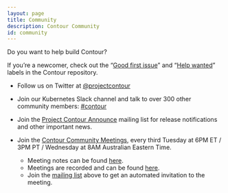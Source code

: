 ```yaml
---
layout: page
title: Community
description: Contour Community
id: community
---
```

Do you want to help build Contour?

If you’re a newcomer, check out the “[Good first issue][1]” and “[Help wanted][2]” labels in the Contour repository.

* Follow us on Twitter at [@projectcontour][3]

* Join our Kubernetes Slack channel and talk to over 300 other community members: [#contour​][4]

* Join the [Project Contour Announce][8] mailing list for release notifications and other important news.

* Join the [Contour Community Meetings][5], every third Tuesday at 6PM ET / 3PM PT / Wednesday at 8AM Australian Eastern Time.
  * Meeting notes can be found [here][6].
  * Meetings are recorded and can be found [here][7].
  * Join the [mailing list][8] above to get an automated invitation to the meeting.

[1]: {{site.github.repository_url}}/issues?q=is%3Aopen+is%3Aissue+label%3A%22Good+first+issue%22
[2]: {{site.github.repository_url}}/issues?utf8=%E2%9C%93&q=is%3Aopen+is%3Aissue+label%3A%22Help+wanted%22+
[3]: {{site.footer_social_links.Twitter.url}}
[4]: {{site.footer_social_links.Slack.url}}
[5]: https://vmware.zoom.us/j/347232187
[6]: https://hackmd.io/84Xbl4WBTpm7OBhaOAsSiw
[7]: https://www.youtube.com/playlist?list=PL7bmigfV0EqTBsPrnCkzhu0R4SAWnBjLj
[8]: https://groups.google.com/forum/#!forum/projectcontour-announce
